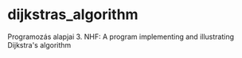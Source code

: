 # dijkstras_algorithm
Programozás alapjai 3. NHF: A program implementing and illustrating Dijkstra's algorithm
